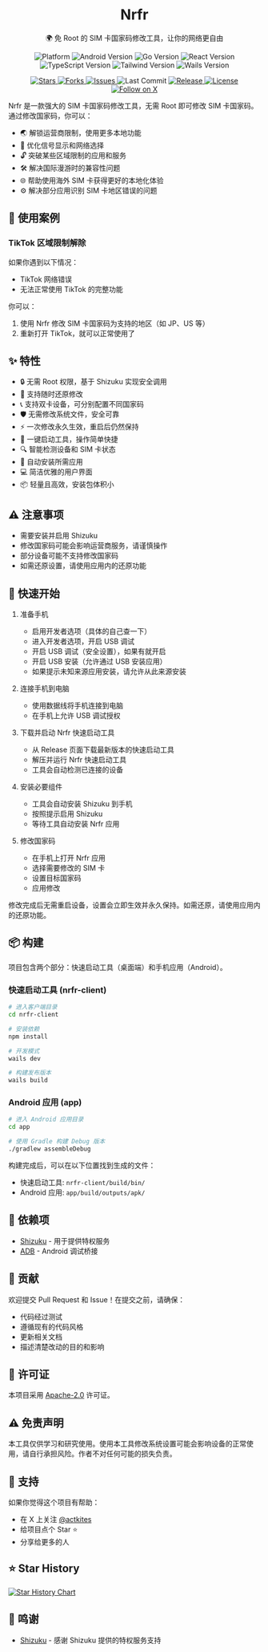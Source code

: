 <div align="center">
  <h1>Nrfr</h1>
  <p>🌍 免 Root 的 SIM 卡国家码修改工具，让你的网络更自由</p>

  <p>
    <img src="https://img.shields.io/badge/platform-Android-3DDC84?logo=android" alt="Platform">
    <img src="https://img.shields.io/badge/Android-12+-3DDC84?logo=android" alt="Android Version">
    <img src="https://img.shields.io/badge/Go-1.21+-00ADD8?logo=go" alt="Go Version">
    <img src="https://img.shields.io/badge/React-19-61DAFB?logo=react" alt="React Version">
    <img src="https://img.shields.io/badge/TypeScript-5-3178C6?logo=typescript" alt="TypeScript Version">
    <img src="https://img.shields.io/badge/Tailwind-3-38B2AC?logo=tailwind-css" alt="Tailwind Version">
    <img src="https://img.shields.io/badge/Wails-2-000000?logo=wails" alt="Wails Version">
  </p>

  <p>
    <a href="https://github.com/Ackites/Nrfr/stargazers">
      <img src="https://img.shields.io/github/stars/Ackites/Nrfr?style=flat" alt="Stars">
    </a>
    <a href="https://github.com/Ackites/Nrfr/network/members">
      <img src="https://img.shields.io/github/forks/Ackites/Nrfr?style=flat" alt="Forks">
    </a>
    <a href="https://github.com/Ackites/Nrfr/issues">
      <img src="https://img.shields.io/github/issues/Ackites/Nrfr?style=flat" alt="Issues">
    </a>
    <img src="https://img.shields.io/github/last-commit/Ackites/Nrfr?style=flat" alt="Last Commit">
    <a href="https://github.com/Ackites/Nrfr/releases">
      <img src="https://img.shields.io/github/release/Ackites/Nrfr?style=flat" alt="Release">
    </a>
    <a href="https://github.com/Ackites/Nrfr/blob/main/LICENSE">
      <img src="https://img.shields.io/github/license/Ackites/Nrfr?style=flat" alt="License">
    </a>
    <a href="https://x.com/intent/follow?screen_name=actkites">
      <img src="https://img.shields.io/badge/Follow-@actkites-1DA1F2?logo=x&style=flat" alt="Follow on X">
    </a>
  </p>
</div>

Nrfr 是一款强大的 SIM 卡国家码修改工具，无需 Root 即可修改 SIM 卡国家码。通过修改国家码，你可以：

- 🌏 解锁运营商限制，使用更多本地功能
- 📱 优化信号显示和网络选择
- 🔓 突破某些区域限制的应用和服务
- 🛠️ 解决国际漫游时的兼容性问题
- 🌐 帮助使用海外 SIM 卡获得更好的本地化体验
- ⚙️ 解决部分应用识别 SIM 卡地区错误的问题

## 📱 使用案例

### TikTok 区域限制解除

如果你遇到以下情况：

- TikTok 网络错误
- 无法正常使用 TikTok 的完整功能

你可以：

1. 使用 Nrfr 修改 SIM 卡国家码为支持的地区（如 JP、US 等）
2. 重新打开 TikTok，就可以正常使用了

## ✨ 特性

- 🔒 无需 Root 权限，基于 Shizuku 实现安全调用
- 🔄 支持随时还原修改
- 📞 支持双卡设备，可分别配置不同国家码
- 🛡️ 无需修改系统文件，安全可靠
- ⚡ 一次修改永久生效，重启后仍然保持
- 🚀 一键启动工具，操作简单快捷
- 🔍 智能检测设备和 SIM 卡状态
- 📱 自动安装所需应用
- 💻 简洁优雅的用户界面
- 📦 轻量且高效，安装包体积小

## ⚠️ 注意事项

- 需要安装并启用 Shizuku
- 修改国家码可能会影响运营商服务，请谨慎操作
- 部分设备可能不支持修改国家码
- 如需还原设置，请使用应用内的还原功能

## 🚀 快速开始

1. 准备手机
    - 启用开发者选项（具体的自己查一下）
    - 进入开发者选项，开启 USB 调试
    - 开启 USB 调试（安全设置），如果有就开启
    - 开启 USB 安装（允许通过 USB 安装应用）
    - 如果提示未知来源应用安装，请允许从此来源安装

2. 连接手机到电脑
    - 使用数据线将手机连接到电脑
    - 在手机上允许 USB 调试授权

3. 下载并启动 Nrfr 快速启动工具
    - 从 Release 页面下载最新版本的快速启动工具
    - 解压并运行 Nrfr 快速启动工具
    - 工具会自动检测已连接的设备

4. 安装必要组件
    - 工具会自动安装 Shizuku 到手机
    - 按照提示启用 Shizuku
    - 等待工具自动安装 Nrfr 应用

5. 修改国家码
    - 在手机上打开 Nrfr 应用
    - 选择需要修改的 SIM 卡
    - 设置目标国家码
    - 应用修改

修改完成后无需重启设备，设置会立即生效并永久保持。如需还原，请使用应用内的还原功能。

## 📦 构建

项目包含两个部分：快速启动工具（桌面端）和手机应用（Android）。

### 快速启动工具 (nrfr-client)

```bash
# 进入客户端目录
cd nrfr-client

# 安装依赖
npm install

# 开发模式
wails dev

# 构建发布版本
wails build
```

### Android 应用 (app)

```bash
# 进入 Android 应用目录
cd app

# 使用 Gradle 构建 Debug 版本
./gradlew assembleDebug
```

构建完成后，可以在以下位置找到生成的文件：

- 快速启动工具: `nrfr-client/build/bin/`
- Android 应用: `app/build/outputs/apk/`

## 📝 依赖项

- [Shizuku](https://shizuku.rikka.app/) - 用于提供特权服务
- [ADB](https://developer.android.com/tools/adb) - Android 调试桥接

## 🤝 贡献

欢迎提交 Pull Request 和 Issue！在提交之前，请确保：

- 代码经过测试
- 遵循现有的代码风格
- 更新相关文档
- 描述清楚改动的目的和影响

## 📄 许可证

本项目采用 [Apache-2.0](LICENSE) 许可证。

## ⚠️ 免责声明

本工具仅供学习和研究使用。使用本工具修改系统设置可能会影响设备的正常使用，请自行承担风险。作者不对任何可能的损失负责。

## 💖 支持

如果你觉得这个项目有帮助：

- 在 X 上关注 [@actkites](https://x.com/intent/follow?screen_name=actkites)
- 给项目点个 Star ⭐
- 分享给更多的人

## ⭐ Star History

[![Star History Chart](https://api.star-history.com/svg?repos=Ackites/Nrfr&type=Date)](https://star-history.com/#Ackites/Nrfr&Date)

## 🙏 鸣谢

- [Shizuku](https://shizuku.rikka.app/) - 感谢 Shizuku 提供的特权服务支持
